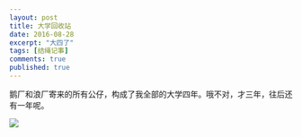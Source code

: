 ```yaml
---
layout: post
title: 大学回收站
date: 2016-08-28
excerpt: "大四了"
tags: [结绳记事]
comments: true
published: true
---
```


鹅厂和浪厂寄来的所有公仔，构成了我全部的大学四年。哦不对，才三年，往后还有一年呢。



![](http://img.vinechen.com/gongzai.jpg)
